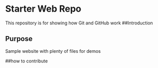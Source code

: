# Starter Web Repo

This repository is for showing how Git and GitHub work
##Introduction

## Purpose

Sample website with plenty of files for demos

##how to contribute